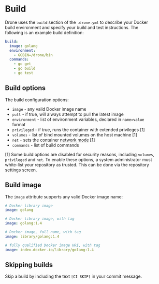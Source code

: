 # Build

Drone uses the `build` section of the `.drone.yml` to describe your Docker build environment and specify your build and test instructions. The following is an example build definition:

```yaml
build:
  image: golang
  environment:
    - GOBIN=/drone/bin
  commands:
    - go get
    - go build
    - go test
```

## Build options

The build configuration options:

* `image` - any valid Docker image name
* `pull` - if true, will always attempt to pull the latest image
* `environment` - list of environment variables, declared in `name=value` format
* `privileged` - if true, runs the container with extended privileges [1]
* `volumes` - list of bind mounted volumes on the host machine [1]
* `net` - sets the container [network mode](https://docs.docker.com/articles/networking/#container-networking) [1]
* `commands` - list of build commands

[1] Some build options are disabled for security reasons, including `volumes`, `privileged` and `net`. To enable these options, a system administrator must white-list your repository as trusted. This can be done via the repository settings screen.

## Build image

The `image` attribute supports any valid Docker image name:

```yaml
# Docker library image
image: golang

# Docker library image, with tag
image: golang:1.4

# Docker image, full name, with tag
image: library/golang:1.4

# fully qualified Docker image URI, with tag
image: index.docker.io/library/golang:1.4
```

## Skipping builds

Skip a build by including the text `[CI SKIP]` in your commit message.
